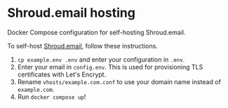 # Shroud.email hosting

Docker Compose configuration for self-hosting Shroud.email.

To self-host [Shroud.email](https://shroud.email/), follow these instructions.

1. `cp example.env .env` and enter your configuration in `.env`.
2. Enter your email in `config.env`. This is used for provisioning TLS certificates with Let's Encrypt.
3. Rename `vhosts/example.com.conf` to use your domain name instead of `example.com`.
4. Run `docker compose up`!

